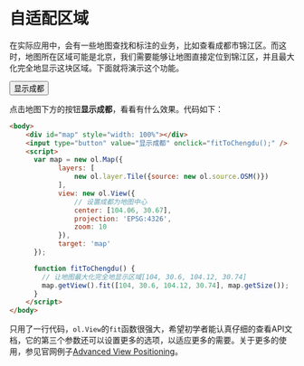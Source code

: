 # 自适配区域

在实际应用中，会有一些地图查找和标注的业务，比如查看成都市锦江区。而这时，地图所在区域可能是北京，我们需要能够让地图直接定位到锦江区，并且最大化完全地显示这块区域。下面就将演示这个功能。

<head>                  
	<link href="../src/ol3.13.1/ol.css" rel="stylesheet" type="text/css" />
	<script type="text/javascript" src="../src/ol3.13.1/ol.js" charset="utf-8"></script>
</head>
<div id="map" style="width: 100%"></div>
<input type="button" value="显示成都" onclick="fitToChengdu();" />
<script>
  var map = new ol.Map({
		layers: [
			new ol.layer.Tile({source: new ol.source.OSM()})
		],
		view: new ol.View({
			// 设置成都为地图中心
			center: [104.06, 30.67],
			projection: 'EPSG:4326',
			zoom: 10
		}),
		target: 'map'
  });

  function fitToChengdu() {
  	// 让地图最大化完全地显示区域[104, 30.6, 104.12, 30.74]
  	map.getView().fit([104, 30.6, 104.12, 30.74], map.getSize());
  }
</script>

点击地图下方的按钮**显示成都**，看看有什么效果。代码如下：

```html
<body>
	<div id="map" style="width: 100%"></div>
	<input type="button" value="显示成都" onclick="fitToChengdu();" />
	<script>
	  var map = new ol.Map({
			layers: [
				new ol.layer.Tile({source: new ol.source.OSM()})
			],
			view: new ol.View({
				// 设置成都为地图中心
				center: [104.06, 30.67],
				projection: 'EPSG:4326',
				zoom: 10
			}),
			target: 'map'
	  });

	  function fitToChengdu() {
	  	// 让地图最大化完全地显示区域[104, 30.6, 104.12, 30.74]
	  	map.getView().fit([104, 30.6, 104.12, 30.74], map.getSize());
	  }
	</script>
</body>
```

只用了一行代码，`ol.View`的`fit`函数很强大，希望初学者能认真仔细的查看API文档，它的第三个参数还可以设置更多的选项，以适应更多的需要。关于更多的使用，参见官网例子[Advanced View Positioning](http://openlayers.org/en/v3.13.1/examples/center.html)。

